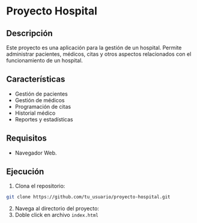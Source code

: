 # Proyecto Hospital

## Descripción
Este proyecto es una aplicación para la gestión de un hospital. Permite administrar pacientes, médicos, citas y otros aspectos relacionados con el funcionamiento de un hospital.

## Características
- Gestión de pacientes
- Gestión de médicos
- Programación de citas
- Historial médico
- Reportes y estadísticas

## Requisitos
- Navegador Web.

## Ejecución
1. Clona el repositorio:
  ```bash
  git clone https://github.com/tu_usuario/proyecto-hospital.git
  ```
2. Navega al directorio del proyecto:
3. Doble click en archivo `index.html`
